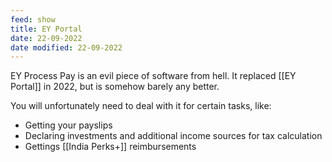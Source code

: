```yaml
---
feed: show
title: EY Portal
date: 22-09-2022
date modified: 22-09-2022
---
```


EY Process Pay is an evil piece of software from hell. It replaced [[EY Portal]] in 2022, but is somehow barely any better.

You will unfortunately need to deal with it for certain tasks, like:

- Getting your payslips
- Declaring investments and additional income sources for tax calculation
- Gettings [[India Perks+]] reimbursements